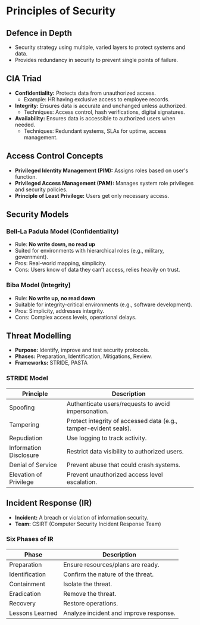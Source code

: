 
# Principles of Security

## Defence in Depth
- Security strategy using multiple, varied layers to protect systems and data.
- Provides redundancy in security to prevent single points of failure.

## CIA Triad
- **Confidentiality:** Protects data from unauthorized access.
  - Example: HR having exclusive access to employee records.
- **Integrity:** Ensures data is accurate and unchanged unless authorized.
  - Techniques: Access control, hash verifications, digital signatures.
- **Availability:** Ensures data is accessible to authorized users when needed.
  - Techniques: Redundant systems, SLAs for uptime, access management.

## Access Control Concepts
- **Privileged Identity Management (PIM):** Assigns roles based on user's function.
- **Privileged Access Management (PAM):** Manages system role privileges and security policies.
- **Principle of Least Privilege:** Users get only necessary access.

## Security Models

### Bell-La Padula Model (Confidentiality)
- Rule: **No write down, no read up**
- Suited for environments with hierarchical roles (e.g., military, government).
- Pros: Real-world mapping, simplicity.
- Cons: Users know of data they can’t access, relies heavily on trust.

### Biba Model (Integrity)
- Rule: **No write up, no read down**
- Suitable for integrity-critical environments (e.g., software development).
- Pros: Simplicity, addresses integrity.
- Cons: Complex access levels, operational delays.

## Threat Modelling
- **Purpose:** Identify, improve and test security protocols.
- **Phases:** Preparation, Identification, Mitigations, Review.
- **Frameworks:** STRIDE, PASTA

### STRIDE Model
| Principle              | Description |
|------------------------|-------------|
| Spoofing               | Authenticate users/requests to avoid impersonation. |
| Tampering              | Protect integrity of accessed data (e.g., tamper-evident seals). |
| Repudiation            | Use logging to track activity. |
| Information Disclosure | Restrict data visibility to authorized users. |
| Denial of Service      | Prevent abuse that could crash systems. |
| Elevation of Privilege | Prevent unauthorized access level escalation. |

## Incident Response (IR)
- **Incident:** A breach or violation of information security.
- **Team:** CSIRT (Computer Security Incident Response Team)

### Six Phases of IR
| Phase         | Description |
|---------------|-------------|
| Preparation   | Ensure resources/plans are ready. |
| Identification| Confirm the nature of the threat. |
| Containment   | Isolate the threat. |
| Eradication   | Remove the threat. |
| Recovery      | Restore operations. |
| Lessons Learned | Analyze incident and improve response. |
